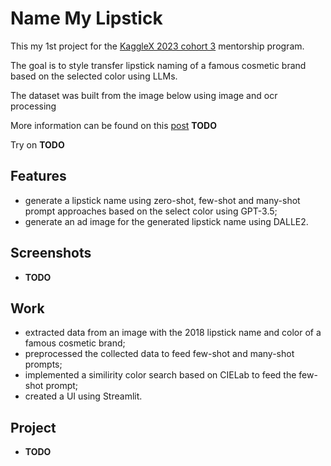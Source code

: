 # Name My Lipstick

This my 1st project for the [KaggleX 2023 cohort 3](https://www.kagglex.org/) mentorship program.

The goal is to style transfer lipstick naming of a famous cosmetic brand based on the selected color using LLMs.

The dataset was built from the image below using image and ocr processing

More information can be found on this [post]() **TODO**

Try on **TODO**

## Features

- generate a lipstick name using zero-shot, few-shot and many-shot prompt approaches based on the select color using GPT-3.5;
- generate an ad image for the generated lipstick name using DALLE2.

## Screenshots

- **TODO**

## Work

- extracted data from an image with the 2018 lipstick name and color of a famous cosmetic brand;
- preprocessed the collected data to feed few-shot and many-shot prompts;
- implemented a similirity color search based on CIELab to feed the few-shot prompt;
- created a UI using Streamlit.

## Project

- **TODO**
